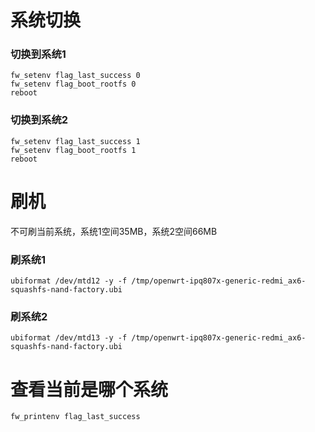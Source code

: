 # 系统切换

### 切换到系统1

```
fw_setenv flag_last_success 0
fw_setenv flag_boot_rootfs 0
reboot
```

### 切换到系统2

```
fw_setenv flag_last_success 1
fw_setenv flag_boot_rootfs 1
reboot
```

# 刷机
不可刷当前系统，系统1空间35MB，系统2空间66MB

### 刷系统1

```
ubiformat /dev/mtd12 -y -f /tmp/openwrt-ipq807x-generic-redmi_ax6-squashfs-nand-factory.ubi
```

### 刷系统2

```
ubiformat /dev/mtd13 -y -f /tmp/openwrt-ipq807x-generic-redmi_ax6-squashfs-nand-factory.ubi
```

# 查看当前是哪个系统

```
fw_printenv flag_last_success
```
